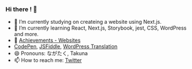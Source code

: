 ### Hi there ! 🐸

- 🔭 I’m currently studying on createing a website using Next.js.
- 🌱 I’m currently learning React, Next.js, Storybook, jest, CSS, WordPress and more.
- 📒 [Achievements - Websites](https://nextjs-website-lemon.vercel.app/works)
-  [CodePen](https://codepen.io/oreo3/pens/public), [JSFiddle](https://jsfiddle.net/user/takna/fiddles/), [WordPress Translation](https://profiles.wordpress.org/takna/#content-translations)
- 😄 Pronouns: ながたく, Takuna
- 📫 How to reach me: [Twitter](https://twitter.com/nagai_shouten)
